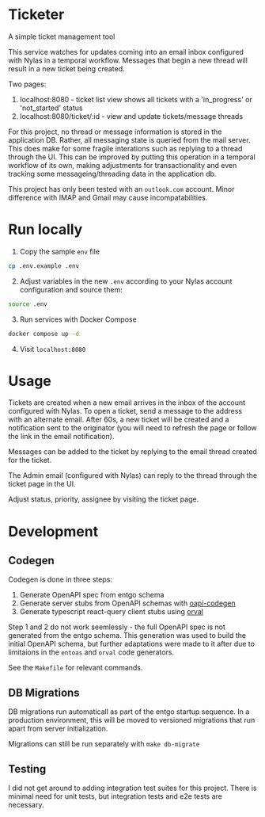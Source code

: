 # Ticketer
A simple ticket management tool

This service watches for updates coming into an email inbox configured with Nylas in a temporal workflow. Messages that begin a new thread will result in a new ticket being created. 

Two pages:
1. localhost:8080 - ticket list view shows all tickets with a 'in_progress' or 'not_started' status
2. localhost:8080/ticket/:id - view and update tickets/message threads

For this project, no thread or message information is stored in the application DB. Rather, all messaging state is queried from the mail server. This does make for some fragile interations such as replying to a thread through the UI. This can be improved by putting this operation in a temporal workflow of its own, making adjustments for transactionality and even tracking some messageing/threading data in the application db.

This project has only been tested with an `outlook.com` account. Minor difference with IMAP and Gmail may cause incompatabilities.

# Run locally

1. Copy the sample `env` file
```bash
cp .env.example .env
```

2. Adjust variables in the new `.env` according to your Nylas account configuration and source them:
```bash
source .env
```

3. Run services with Docker Compose

```bash
docker compose up -d
```

4. Visit `localhost:8080`

# Usage

Tickets are created when a new email arrives in the inbox of the account configured with Nylas. To open a ticket,
send a message to the address with an alternate email. After 60s, a new ticket will be created and a notification sent to the originator (you will need to refresh the page or follow the link in the email notification).

Messages can be added to the ticket by replying to the email thread created for the ticket.

The Admin email (configured with Nylas) can reply to the thread through the ticket page in the UI.

Adjust status, priority, assignee by visiting the ticket page.

# Development

## Codegen

Codegen is done in three steps:
1. Generate OpenAPI spec from entgo schema
2. Generate server stubs from OpenAPI schemas with [oapi-codegen](https://github.com/oapi-codegen/oapi-codegen)
3. Generate typescript react-query client stubs using [orval](https://orval.dev/)

Step 1 and 2 do not work seemlessly - the full OpenAPI spec is not generated from the entgo schema. This generation was used to build the initial OpenAPI schema, but further adaptations were made to it after
due to limitaions in the `entoas` and `orval` code generators.

See the `Makefile` for relevant commands.

## DB Migrations

DB migrations run automaticall as part of the entgo startup sequence. In a production
environment, this will be moved to versioned migrations that run apart from server
initialization.

Migrations can still be run separately with `make db-migrate`

## Testing

I did not get around to adding integration test suites for this project. There is minimal need for unit tests, but integration tests and e2e tests are necessary.